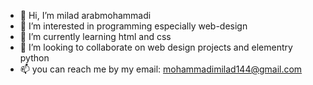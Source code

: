 - 👋 Hi, I’m milad arabmohammadi
- 👀 I’m interested in programming especially web-design
- 🌱 I’m currently learning html and css
- 💞️ I’m looking to collaborate on web design projects and elementry python
- 📫 you can reach me by my email: mohammadimilad144@gmail.com

<!---
milad8118/milad8118 is a ✨ special ✨ repository because its `README.md` (this file) appears on your GitHub profile.
You can click the Preview link to take a look at your changes.
--->
